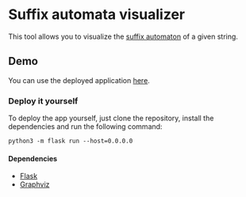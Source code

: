 # Suffix automata visualizer

This tool allows you to visualize the [suffix automaton](https://en.wikipedia.org/wiki/Suffix_automaton) of a given string.

## Demo

You can use the deployed application [here](http://51.210.242.226:5000/).

### Deploy it yourself

To deploy the app yourself, just clone the repository, install the dependencies and run the following command:

```
python3 -m flask run --host=0.0.0.0
```

#### Dependencies

- [Flask](https://flask.palletsprojects.com/en/2.0.x/)
- [Graphviz](https://graphviz.org/)
